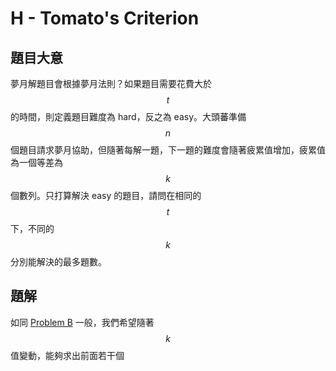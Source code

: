 # H - Tomato's Criterion

## 題目大意

夢月解題目會根據夢月法則？如果題目需要花費大於 $$t$$ 的時間，則定義題目難度為 hard，反之為 easy。大頭蕃準備 $$n$$ 個題目請求夢月協助，但隨著每解一題，下一題的難度會隨著疲累值增加，疲累值為一個等差為 $$k$$ 個數列。只打算解決 easy 的題目，請問在相同的 $$t$$ 下，不同的 $$k$$ 分別能解決的最多題數。

## 題解

如同 [Problem B](final/B.md) 一般，我們希望隨著 $$k$$ 值變動，能夠求出前面若干個
